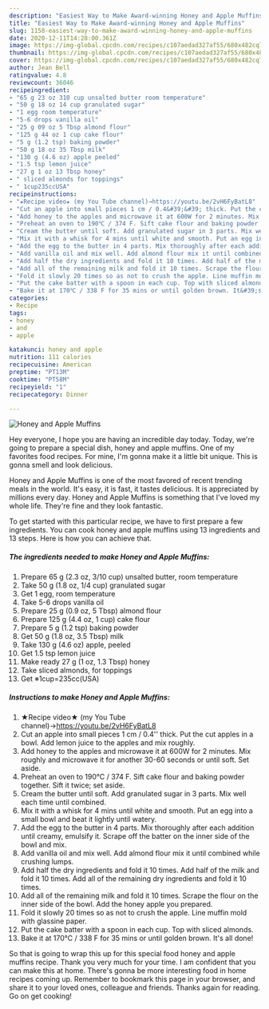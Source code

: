 ```yaml
---
description: "Easiest Way to Make Award-winning Honey and Apple Muffins"
title: "Easiest Way to Make Award-winning Honey and Apple Muffins"
slug: 1158-easiest-way-to-make-award-winning-honey-and-apple-muffins
date: 2020-12-11T14:28:00.361Z
image: https://img-global.cpcdn.com/recipes/c107aedad327af55/680x482cq70/honey-and-apple-muffins-recipe-main-photo.jpg
thumbnail: https://img-global.cpcdn.com/recipes/c107aedad327af55/680x482cq70/honey-and-apple-muffins-recipe-main-photo.jpg
cover: https://img-global.cpcdn.com/recipes/c107aedad327af55/680x482cq70/honey-and-apple-muffins-recipe-main-photo.jpg
author: Jean Bell
ratingvalue: 4.8
reviewcount: 36046
recipeingredient:
- "65 g 23 oz 310 cup unsalted butter room temperature"
- "50 g 18 oz 14 cup granulated sugar"
- "1 egg room temperature"
- "5-6 drops vanilla oil"
- "25 g 09 oz 5 Tbsp almond flour"
- "125 g 44 oz 1 cup cake flour"
- "5 g (1.2 tsp) baking powder"
- "50 g 18 oz 35 Tbsp milk"
- "130 g (4.6 oz) apple peeled"
- "1.5 tsp lemon juice"
- "27 g 1 oz 13 Tbsp honey"
- " sliced almonds for toppings"
- " 1cup235ccUSA"
recipeinstructions:
- "★Recipe video★ (my You Tube channel)→https://youtu.be/2vH6FyBatL8"
- "Cut an apple into small pieces 1 cm / 0.4&#39;&#39; thick. Put the cut apples in a bowl. Add lemon juice to the apples and mix roughly."
- "Add honey to the apples and microwave it at 600W for 2 minutes. Mix roughly and microwave it for another 30-60 seconds or until soft. Set aside."
- "Preheat an oven to 190℃ / 374 F. Sift cake flour and baking powder together. Sift it twice; set aside."
- "Cream the butter until soft. Add granulated sugar in 3 parts. Mix well each time until combined."
- "Mix it with a whisk for 4 mins until white and smooth. Put an egg into a small bowl and beat it lightly until watery."
- "Add the egg to the butter in 4 parts. Mix thoroughly after each addition until creamy, emulsify it. Scrape off the batter on the inner side of the bowl and mix."
- "Add vanilla oil and mix well. Add almond flour mix it until combined while crushing lumps."
- "Add half the dry ingredients and fold it 10 times. Add half of the milk and fold it 10 times. Add all of the remaining dry ingredients and fold it 10 times."
- "Add all of the remaining milk and fold it 10 times. Scrape the flour on the inner side of the bowl. Add the honey apple you prepared."
- "Fold it slowly 20 times so as not to crush the apple. Line muffin mold with glassine paper."
- "Put the cake batter with a spoon in each cup. Top with sliced almonds."
- "Bake it at 170℃ / 338 F for 35 mins or until golden brown. It&#39;s all done!"
categories:
- Recipe
tags:
- honey
- and
- apple

katakunci: honey and apple 
nutrition: 111 calories
recipecuisine: American
preptime: "PT13M"
cooktime: "PT58M"
recipeyield: "1"
recipecategory: Dinner

---
```



![Honey and Apple Muffins](https://img-global.cpcdn.com/recipes/c107aedad327af55/680x482cq70/honey-and-apple-muffins-recipe-main-photo.jpg)

Hey everyone, I hope you are having an incredible day today. Today, we're going to prepare a special dish, honey and apple muffins. One of my favorites food recipes. For mine, I'm gonna make it a little bit unique. This is gonna smell and look delicious.



Honey and Apple Muffins is one of the most favored of recent trending meals in the world. It's easy, it is fast, it tastes delicious. It is appreciated by millions every day. Honey and Apple Muffins is something that I've loved my whole life. They're fine and they look fantastic.


To get started with this particular recipe, we have to first prepare a few ingredients. You can cook honey and apple muffins using 13 ingredients and 13 steps. Here is how you can achieve that.

<!--inarticleads1-->

##### The ingredients needed to make Honey and Apple Muffins:

1. Prepare 65 g (2.3 oz, 3/10 cup) unsalted butter, room temperature
1. Take 50 g (1.8 oz, 1/4 cup) granulated sugar
1. Get 1 egg, room temperature
1. Take 5-6 drops vanilla oil
1. Prepare 25 g (0.9 oz, 5 Tbsp) almond flour
1. Prepare 125 g (4.4 oz, 1 cup) cake flour
1. Prepare 5 g (1.2 tsp) baking powder
1. Get 50 g (1.8 oz, 3.5 Tbsp) milk
1. Take 130 g (4.6 oz) apple, peeled
1. Get 1.5 tsp lemon juice
1. Make ready 27 g (1 oz, 1.3 Tbsp) honey
1. Take  sliced almonds, for toppings
1. Get  ※1cup=235cc(USA)




<!--inarticleads2-->

##### Instructions to make Honey and Apple Muffins:

1. ★Recipe video★ (my You Tube channel)→https://youtu.be/2vH6FyBatL8
1. Cut an apple into small pieces 1 cm / 0.4&#39;&#39; thick. Put the cut apples in a bowl. Add lemon juice to the apples and mix roughly.
1. Add honey to the apples and microwave it at 600W for 2 minutes. Mix roughly and microwave it for another 30-60 seconds or until soft. Set aside.
1. Preheat an oven to 190℃ / 374 F. Sift cake flour and baking powder together. Sift it twice; set aside.
1. Cream the butter until soft. Add granulated sugar in 3 parts. Mix well each time until combined.
1. Mix it with a whisk for 4 mins until white and smooth. Put an egg into a small bowl and beat it lightly until watery.
1. Add the egg to the butter in 4 parts. Mix thoroughly after each addition until creamy, emulsify it. Scrape off the batter on the inner side of the bowl and mix.
1. Add vanilla oil and mix well. Add almond flour mix it until combined while crushing lumps.
1. Add half the dry ingredients and fold it 10 times. Add half of the milk and fold it 10 times. Add all of the remaining dry ingredients and fold it 10 times.
1. Add all of the remaining milk and fold it 10 times. Scrape the flour on the inner side of the bowl. Add the honey apple you prepared.
1. Fold it slowly 20 times so as not to crush the apple. Line muffin mold with glassine paper.
1. Put the cake batter with a spoon in each cup. Top with sliced almonds.
1. Bake it at 170℃ / 338 F for 35 mins or until golden brown. It&#39;s all done!




So that is going to wrap this up for this special food honey and apple muffins recipe. Thank you very much for your time. I am confident that you can make this at home. There's gonna be more interesting food in home recipes coming up. Remember to bookmark this page in your browser, and share it to your loved ones, colleague and friends. Thanks again for reading. Go on get cooking!

